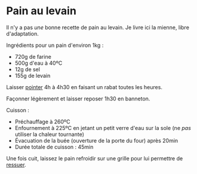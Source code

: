 # Pain au levain

Il n'y a pas _une_ bonne recette de pain au levain. Je livre ici la mienne,
libre d'adaptation.

Ingrédients pour un pain d'environ 1kg :

* 720g de farine
* 500g d'eau à 40ºC
* 12g de sel
* 155g de levain

Laisser [pointer](etapes-panification.md) 4h à 4h30 en faisant un rabat toutes
les heures.

Façonner légèrement et laisser reposer 1h30 en banneton.

Cuisson :

* Préchauffage à 260ºC
* Enfournement à 225ºC en jetant un petit verre d'eau sur la sole (ne *pas* utiliser
  la chaleur tournante)
* Évacuation de la buée (ouverture de la porte du four) après 20min
* Durée totale de cuisson : 45min

Une fois cuit, laissez le pain refroidir sur une grille pour lui permettre de
[ressuer](etapes-panification.md#ressuage).

